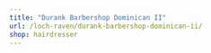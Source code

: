 ```yaml
---
title: "Durank Barbershop Dominican II"
url: /loch-raven/durank-barbershop-dominican-ii/
shop: hairdresser
---
```

